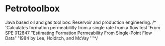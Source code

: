 # Petrotoolbox
Java based oil and gas tool box. Reservoir and production engineering.
    /*
    'Calculates formation permeabililty from a single rate from a flow test
    'From SPE 012847 "Estimating Formation Permeability From Single-Point Flow Data"
    '1984 by Lee, Holditch, and McVay
    '''*/
